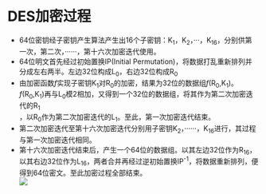 
DES加密过程
======
* 64位密钥经子密钥产生算法产生出16个子密钥：K<sub>1</sub>，K<sub>2</sub>，···，K<sub>16</sub>，分别供第一次，第二次，······，第十六次加密迭代使用。<br>
* 64位明文首先经过初始置换IP(Initial Permutation)，将数据打乱重新排列并分成左右两半。左边32位构成L<sub>0</sub>，右边32位构成R<sub>0</sub><br>
* 由加密函数*f*实现子密钥K<sub>1</sub>对R<sub>0</sub>的加密，结果为32位的数据组*f*(R<sub>0</sub>,K<sub>1</sub>)。*f*(R<sub>0</sub>,K<sub>1</sub>)再与L<sub>0</sub>模2相加，又得到一个32位的数据组，将其作为第二次加密迭代的R<sub>1</sub><br>，以R<sub>0</sub>作为第二次加密迭代的L<sub>1</sub>。至此，第一次加密迭代结束。<br>
* 第二次加密迭代至第十六次加密迭代分别用子密钥K<sub>2</sub>，······，K<sub>16</sub>进行，其过程与第一次加密迭代相同。<br>
* 第十六次加密迭代结束后，产生一个64位的数据组。以其左边32位作为R<sub>16</sub>，以其右边32位作为L<sub>16</sub>，两者合并再经过逆初始置换IP<sup>-1</sup>，将数据重新排列，便得到64位密文。至此加密过程全部结束。<br>
![](http://pic002.cnblogs.com/images/2012/42533/2012062320501672.jpg)
